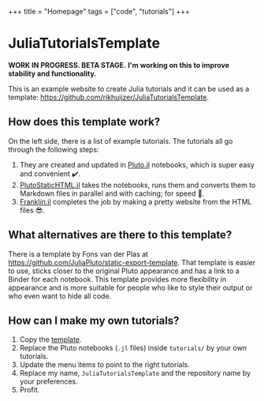 +++
title = "Homepage"
tags = ["code", "tutorials"]
+++

# JuliaTutorialsTemplate

**WORK IN PROGRESS. BETA STAGE.**
**I'm working on this to improve stability and functionality.**

This is an example website to create Julia tutorials and it can be used as a template:
<https://github.com/rikhuijzer/JuliaTutorialsTemplate>.

## How does this template work?

On the left side, there is a list of example tutorials.
The tutorials all go through the following steps:

1. They are created and updated in [Pluto.jl](https://github.com/fonsp/Pluto.jl) notebooks, which is super easy and convenient ✔️.
1. [PlutoStaticHTML.jl](https://github.com/rikhuijzer/PlutoStaticHTML.jl) takes the notebooks, runs them and converts them to Markdown files in parallel and with caching; for speed 🚀.
1. [Franklin.jl](https://github.com/tlienart/Franklin.jl) completes the job by making a pretty website from the HTML files 😎.

## What alternatives are there to this template?

There is a template by Fons van der Plas at <https://github.com/JuliaPluto/static-export-template>.
That template is easier to use, sticks closer to the original Pluto appearance and has a link to a Binder for each notebook.
This template provides more flexibility in appearance and is more suitable for people who like to style their output or who even want to hide all code.

## How can I make my own tutorials?

1. Copy the [template](https://github.com/rikhuijzer/JuliaTutorialsTemplate).
1. Replace the Pluto notebooks (`.jl` files) inside `tutorials/` by your own tutorials.
1. Update the menu items to point to the right tutorials.
1. Replace my name, `JuliaTutorialsTemplate` and the repository name by your preferences.
1. Profit.
